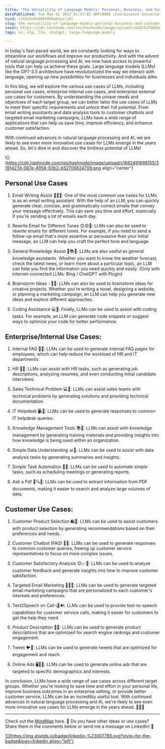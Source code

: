```yaml
---
title: "The Versatility of Language Models: Personal, Business, and Customer Applications"
datePublished: Tue May 02 2023 01:33:02 GMT+0000 (Coordinated Universal Time)
cuid: clh5lhv8n000h09meb3aifj6l
slug: the-versatility-of-language-models-personal-business-and-customer-applications
cover: https://cdn.hashnode.com/res/hashnode/image/upload/v1682527089164/e804208f-c385-4ce6-8352-0d1c190b4c01.jpeg
tags: ai, nlp, llm, chatgpt, large-language-models

---
```


In today's fast-paced world, we are constantly looking for ways to streamline our workflows and improve our productivity. And with the advent of natural language processing and AI, we now have access to powerful tools that can help us achieve these goals. Large language models (LLMs) like the GPT-3.5 architecture have revolutionized the way we interact with language, opening up new possibilities for businesses and individuals alike.

In this blog, we will explore the various use cases of LLMs, including personal use cases, enterprise internal use cases, and enterprise external use cases for customers. By understanding the unique needs and objectives of each target group, we can better tailor the use cases of LLMs to meet their specific requirements and unlock their full potential. From email writing assistants and data analysis tools to customer chatbots and targeted email marketing campaigns, LLMs have a wide range of applications that can help us save time, improve efficiency, and enhance customer satisfaction.

With continued advances in natural language processing and AI, we are likely to see even more innovative use cases for LLMs emerge in the years ahead. So, let's dive in and discover the limitless potential of LLMs!

![](https://cdn.hashnode.com/res/hashnode/image/upload/v1682491698155/3191427d-087e-4958-93b2-b52706824709.png align="center")

## Personal Use Cases

1. Email Writing Assist 📧💬🤖: One of the most common use cases for LLMs is as an email writing assistant. With the help of an LLM, you can quickly generate clear, concise, and grammatically correct emails that convey your message effectively. This can save you time and effort, especially if you're sending a lot of emails each day.
    
2. Rewrite Email for Different Tones 😊😡🤔: LLMs can also be used to rewrite emails for different tones. For example, if you need to send a follow-up email that's more assertive or persuasive than your initial message, an LLM can help you craft the perfect tone and language.
    
3. General Knowledge Assist 🧠📚🤖: LLMs are also useful as general knowledge assistants. Whether you want to know the weather forecast, check the latest news, or learn more about a particular topic, an LLM can help you find the information you need quickly and easily. (Only with internet-connected LLMs: Bing / ChatGPT with Plugin)
    
4. Brainstorm Ideas 💡🤔🤖: LLMs can also be used to brainstorm ideas for creative projects. Whether you're writing a novel, designing a website, or planning a marketing campaign, an LLM can help you generate new ideas and explore different approaches.
    
5. Coding Assistance 💻🤖: Finally, LLMs can be used to assist with coding tasks. For example, an LLM can generate code snippets or suggest ways to optimize your code for better performance.
    

## Enterprise/Internal Use Cases:

1. Internal FAQ 📝🤖: LLMs can be used to generate internal FAQ pages for employees, which can help reduce the workload of HR and IT departments.
    
2. HR 👥🤖: LLMs can assist with HR tasks, such as generating job descriptions, analyzing resumes, and even conducting initial candidate interviews.
    
3. Sales Technical Problem 💻🤖: LLMs can assist sales teams with technical problems by generating solutions and providing technical documentation.
    
4. IT Helpdesk 🖥️📞🤖: LLMs can be used to generate responses to common IT helpdesk queries.
    
5. Knowledge Management Tools 📚🤖: LLMs can assist with knowledge management by generating training materials and providing insights into how knowledge is being used within an organization.
    
6. Simple Data Understanding 📊🤖: LLMs can be used to assist with data analysis tasks by generating summaries and insights.
    
7. Simple Task Automation 🤖📅: LLMs can be used to automate simple tasks, such as scheduling meetings or generating reports.
    
8. Ask a Pdf 📄🔍🤖: LLMs can be used to extract information from PDF documents, making it easier to search and analyze large volumes of data.
    

## Customer Use Cases:

1. Customer Product Selection 🛍️🤖: LLMs can be used to assist customers with product selection by generating recommendations based on their preferences and needs.
    
2. Customer Chatbot (FAQ) 💬🤖: LLMs can be used to generate responses to common customer queries, freeing up customer service representatives to focus on more complex issues.
    
3. Customer Satisfactory Analysis 😊📈🤖: LLMs can be used to analyze customer feedback and generate insights into how to improve customer satisfaction.
    
4. Targeted Email Marketing 📧🎯🤖: LLMs can be used to generate targeted email marketing campaigns that are personalized to each customer's interests and preferences.
    
5. Text2Speech on Call 📞🤖🔊: LLMs can be used to provide text-to-speech capabilities for customer service calls, making it easier for customers to get the help they need.
    
6. Product Description 📝🤖: LLMs can be used to generate product descriptions that are optimized for search engine rankings and customer engagement.
    
7. Tweet 🐦🤖: LLMs can be used to generate tweets that are optimized for engagement and reach.
    
8. Online Ads 🖥️🤖🎯: LLMs can be used to generate online ads that are targeted to specific demographics and interests.
   

In conclusion, LLMs have a wide range of use cases across different target groups. Whether you're looking to save time and effort in your personal life, improve business outcomes in an enterprise setting, or provide better customer service, LLMs can be an incredibly useful tool. With continued advances in natural language processing and AI, we're likely to see even more innovative use cases for LLMs emerge in the years ahead. 🚀🤖💡

---

Check out the [MindMap](https://cenzwong.github.io/markmap/LLMs-Use-Cases-by-target/) here. 🤔 Do you have other ideas or use cases? Share them in the comments below or send me a message on LinkedIn! 📩

[![](https://img.shields.io/badge/linkedin-%230077B5.svg?style=for-the-badge&logo=linkedin align="left")](https://www.linkedin.com/in/cenzwong/)